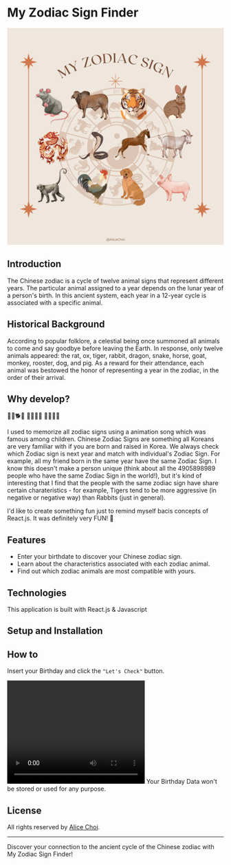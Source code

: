 # My Zodiac Sign Finder
![main image](/public/images/main2.png)

## Introduction
The Chinese zodiac is a cycle of twelve animal signs that represent different years. The particular animal assigned to a year depends on the lunar year of a person's birth. In this ancient system, each year in a 12-year cycle is associated with a specific animal.

## Historical Background
According to popular folklore, a celestial being once summoned all animals to come and say goodbye before leaving the Earth. In response, only twelve animals appeared: the rat, ox, tiger, rabbit, dragon, snake, horse, goat, monkey, rooster, dog, and pig. As a reward for their attendance, each animal was bestowed the honor of representing a year in the zodiac, in the order of their arrival.

## Why develop?
🐯🐀🐕🐓
🐄🐐🐒🐍
🐖🐎🐲🐇

I used to memorize all zodiac signs using a animation song which was famous among children. Chinese Zodiac Signs are something all Koreans are very familiar with if you are born and raised in Korea. We always check which Zodiac sign is next year and match with individual's Zodiac Sign. For example, all my friend born in the same year have the same Zodiac Sign. I know this doesn't make a person unique (think about all the 4905898989 people who have the same Zodiac Sign in the world!), but it's kind of interesting that I find that the people with the same zodiac sign have share certain charateristics - for example, Tigers tend to be more aggressive (in negative or negative way) than Rabbits (just in general). 

I'd like to create something fun just to remind myself bacis concepts of React.js. It was definitely very FUN! 💖

## Features
- Enter your birthdate to discover your Chinese zodiac sign.
- Learn about the characteristics associated with each zodiac animal.
- Find out which zodiac animals are most compatible with yours.

## Technologies
This application is built with React.js & Javascript

## Setup and Installation


## How to
Insert your Birthday and click the `"Let's Check"` button.

<video width="320" height="240" controls>
  <source src="/public//videos/Zodiac Test Video.mp4" type="video/mp4">
</video>
Your Birthday Data won't be stored or used for any purpose.

## License
All rights reserved by [Alice Choi](https://github.com/virgoeun).

---

Discover your connection to the ancient cycle of the Chinese zodiac with My Zodiac Sign Finder!
